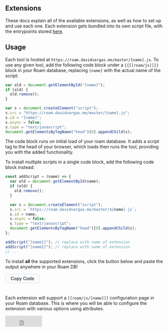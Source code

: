 ## Extensions

These docs explain all of the available extensions, as well as how to set up and use each one. Each extension gets bundled into its own script file, with the entrypoints stored [here](https://github.com/dvargas92495/roam-js-extensions/tree/master/src/entries).

## Usage

Each tool is hosted at `https://roam.davidvargas.me/master/[name].js`. To use any given tool, add the following code block under a `{{[[roam/js]]}}` block in your Roam database, replacing `[name]` with the actual name of the script:

```javascript
var old = document.getElementById("[name]");
if (old) {
  old.remove();
}

var s = document.createElement("script");
s.src = "https://roam.davidvargas.me/master/[name].js";
s.id = "[name]";
s.async = false;
s.type = "text/javascript";
document.getElementsByTagName("head")[0].appendChild(s);
```

The code block runs on initial load of your roam database. It adds a script tag to the head of your browser, which loads then runs the tool, providing you with the added functionality.

To install multiple scripts in a single code block, add the following code block instead:

```javascript
const addScript = (name) => {
  var old = document.getElementById(name);
  if (old) {
    old.remove();
  }

  var s = document.createElement("script");
  s.src = `https://roam.davidvargas.me/master/${name}.js`;
  s.id = name;
  s.async = false;
  s.type = "text/javascript";
  document.getElementsByTagName("head")[0].appendChild(s);
};

addScript("[name1]"); // replace with name of extension
addScript("[name2]"); // replace with name of extension
// ...
```

To install __all__ the supported extensions, click the button below and paste the output anywhere in your Roam DB!

<form action="javascript:%3B(()%3D%3E%7Blet%20l%20%3D%20function(e)%20%7B%0Ae.clipboardData.setData(%22text%2Fplain%22%2C%20%22-%20%7B%7B%5B%5Broam%2Fjs%5D%5D%7D%7D%5Cn%20%20%20%20-%20%60%60%60javascript%5Cnconst%20addScript%20%3D%20name%20%3D%3E%20%7B%5Cn%20%20var%20s%20%3D%20document.createElement('script')%5Cn%20%20%20%20%20%20s.type%20%3D%20%5C%22text%2Fjavascript%5C%22%5Cn%20%20%20%20%20%20s.src%20%3D%20%60https%3A%2F%2Froam.davidvargas.me%2Fmaster%2F%24%7Bname%7D.js%60%5Cn%20%20%20%20%20%20s.async%20%3D%20true%5Cn%20%20document.getElementsByTagName('head')%5B0%5D.appendChild(s)%5Cn%7D%5Cn%5CnaddScript('google-calendar')%3B%5CnaddScript('emojis')%3B%5CnaddScript('github')%3B%5CnaddScript('todont')%3B%5CnaddScript('sort-references')%3B%5CnaddScript('mobile-todos')%3B%5CnaddScript('query-tools')%3B%5CnaddScript('twitter')%3B%60%60%60%5Cn%22)%0Ae.clipboardData.setData(%22text%2Fhtml%22%2C%20%22%3Chtml%3E%5Cr%5Cn%3Cbody%3E%5Cr%5Cn%3C!--StartFragment--%3E%3Cul%3E%3Cli%20style%3D%5C%22text-align%3Ainherit%3B%5C%22%3E%3Cspan%20style%3D%5C%22text-align%3Ainherit%3B%5C%22%3E%3Cspan%3E%7B%7B%5B%5Broam%2Fjs%5D%5D%7D%7D%3C%2Fspan%3E%3C%2Fspan%3E%3Cul%3E%3Cli%20style%3D%5C%22text-align%3Ainherit%3B%5C%22%3E%3Cspan%20style%3D%5C%22text-align%3Ainherit%3B%5C%22%3E%3Cspan%3E%3Cpre%3E%3Ccode%3Ejavascript%5Cnconst%20addScript%20%3D%20name%20%3D%3E%20%7B%5Cn%20%20var%20s%20%3D%20document.createElement('script')%5Cn%20%20%20%20%20%20s.type%20%3D%20%5C%22text%2Fjavascript%5C%22%5Cn%20%20%20%20%20%20s.src%20%3D%20%60https%3A%2F%2Froam.davidvargas.me%2Fmaster%2F%24%7Bname%7D.js%60%5Cn%20%20%20%20%20%20s.async%20%3D%20true%5Cn%20%20document.getElementsByTagName('head')%5B0%5D.appendChild(s)%5Cn%7D%5Cn%5CnaddScript('google-calendar')%3B%5CnaddScript('emojis')%3B%5CnaddScript('github')%3B%5CnaddScript('todont')%3B%5CnaddScript('sort-references')%3B%5CnaddScript('mobile-todos')%3B%5CnaddScript('query-tools')%3B%5CnaddScript('twitter')%3B%3C%2Fcode%3E%3C%2Fpre%3E%3C%2Fspan%3E%3C%2Fspan%3E%3C%2Fli%3E%3C%2Ful%3E%3C%2Fli%3E%3C%2Ful%3E%3C!--EndFragment--%3E%5Cr%5Cn%3C%2Fbody%3E%5Cr%5Cn%3C%2Fhtml%3E%22)%0Ae.clipboardData.setData(%22roam%2Fdata%22%2C%20%22%5B%5C%22%5E%20%5C%22%2C%5C%22~%3Adb-id%5C%22%2C%5C%22dvargas92495%5C%22%2C%5C%22~%3Atype%5C%22%2C%5C%22~%3Acopy%5C%22%2C%5C%22~%3Acopied-data%5C%22%2C%5B%5B%5C%22%5E%20%5C%22%2C%5C%22~%3Ablock%2Fstring%5C%22%2C%5C%22%7B%7B%5B%5Broam%2Fjs%5D%5D%7D%7D%5C%22%2C%5C%22~%3Acreate%2Femail%5C%22%2C%5C%22dvargas92495%40gmail.com%5C%22%2C%5C%22~%3Acreate%2Ftime%5C%22%2C1598281876034%2C%5C%22~%3Ablock%2Fchildren%5C%22%2C%5B%5B%5C%22%5E%20%5C%22%2C%5C%22%5E4%5C%22%2C%5C%22~%60%60%60javascript%5C%5Cnconst%20addScript%20%3D%20name%20%3D%3E%20%7B%5C%5Cn%20%20var%20s%20%3D%20document.createElement('script')%5C%5Cn%20%20%20%20%20%20s.type%20%3D%20%5C%5C%5C%22text%2Fjavascript%5C%5C%5C%22%5C%5Cn%20%20%20%20%20%20s.src%20%3D%20%60https%3A%2F%2Froam.davidvargas.me%2Fmaster%2F%24%7Bname%7D.js%60%5C%5Cn%20%20%20%20%20%20s.async%20%3D%20true%5C%5Cn%20%20document.getElementsByTagName('head')%5B0%5D.appendChild(s)%5C%5Cn%7D%5C%5Cn%5C%5CnaddScript('google-calendar')%3B%5C%5CnaddScript('emojis')%3B%5C%5CnaddScript('github')%3B%5C%5CnaddScript('todont')%3B%5C%5CnaddScript('sort-references')%3B%5C%5CnaddScript('mobile-todos')%3B%5C%5CnaddScript('query-tools')%3B%5C%5CnaddScript('twitter')%3B%60%60%60%5C%22%2C%5C%22%5E5%5C%22%2C%5C%22dvargas92495%40gmail.com%5C%22%2C%5C%22%5E6%5C%22%2C1599845979418%2C%5C%22~%3Ablock%2Fuid%5C%22%2C%5C%22CIjwrDAAW%5C%22%2C%5C%22~%3Ablock%2Fopen%5C%22%2Ctrue%2C%5C%22~%3Aedit%2Ftime%5C%22%2C1601331252805%2C%5C%22~%3Aedit%2Femail%5C%22%2C%5C%22dvargas92495%40gmail.com%5C%22%2C%5C%22~%3Ablock%2Forder%5C%22%2C0%5D%5D%2C%5C%22%5E8%5C%22%2C%5C%22uDNLw5PDg%5C%22%2C%5C%22%5E9%5C%22%2Ctrue%2C%5C%22%5E%3A%5C%22%2C1599671559021%2C%5C%22%5E%3B%5C%22%2C%5C%22dvargas92495%40gmail.com%5C%22%2C%5C%22%5E%3C%5C%22%2C4%5D%5D%5D%22)%0Ae.preventDefault()%0A%7D%0Adocument.addEventListener(%22copy%22%2C%20l)%0Adocument.execCommand(%22copy%22)%0Adocument.removeEventListener(%22copy%22%2C%20l)%7D)()%3B">
    <button title="All Extensions" style="background-color: #fafbfc; border: 1px solid #1b1f2326; color: #24292e; padding: 5px 16px; font-size: 14px; font-weight: 500; font-family: -apple-system,BlinkMacSystemFont,Segoe UI,Helvetica,Arial,sans-serif,Apple Color Emoji,Segoe UI Emoji; border-radius: 6px; margin-bottom: 24px;">Copy Code</button>
</form>

Each extension will support a `[[roam/js/[name]]]` configuration page in your Roam database. This is where you will be able to configure the extension with various options using attributes.

<iframe src="https://github.com/sponsors/dvargas92495/button" title="Sponsor dvargas92495" height="35" width="116" style="border: 0;"></iframe>
